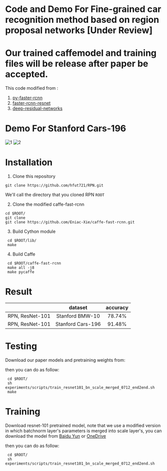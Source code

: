 # Code and Demo For Fine-grained car recognition method based on region proposal networks [Under Review]
# Our trained caffemodel and training files will be release after paper be accepted.


This code modified from :
1. [py-faster-rcnn](https://github.com/rbgirshick/py-faster-rcnn)  
2. [faster-rcnn-resnet](https://github.com/Eniac-Xie/faster-rcnn-resnet)
3. [deep-residual-networks](https://github.com/KaimingHe/deep-residual-networks)


# Demo For Stanford Cars-196
![1](https://github.com/hfut721/RPN/tree/master/demo/100630.jpg)
![2](https://github.com/hfut721/RPN/tree/master/demo/100631.jpg)

# Installation

1. Clone this repository
  ```Shell
  git clone https://github.com/hfut721/RPN.git
  ```
  We'll call the directory that you cloned RPN `ROOT`

2. Clone the modified caffe-fast-rcnn

  ```Shell
  cd $ROOT/
  git clone 
  git clone https://github.com/Eniac-Xie/caffe-fast-rcnn.git
  ```

3. Build Cython module

  ```Shell
   cd $ROOT/lib/
   make
  ```

4. Build Caffe

  ```Shell
   cd $ROOT/caffe-fast-rcnn
   make all -j8
   make pycaffe
  ```
# Result

|                 | dataset          | accuracy  | 
|-----------------|:----------------:|:---------:|
|RPN, ResNet-101  | Stanford BMW-10  |   78.74%  |        
|RPN, ResNet-101  | Stanford Cars-196|   91.48%  |    


# Testing
Download our paper models and pretraining weights from:



then you can do as follow:

  ```Shell
   cd $ROOT/
   sh experiments/scripts/train_resnet101_bn_scale_merged_0712_end2end.sh
   make
  ```


# Training
Download resnet-101 pretrained model, note that we use a modified version in which batchnorm layer's parameters is
merged into scale layer's, you can download the model from [Baidu Yun](http://pan.baidu.com/s/1qX7VFjA) or [OneDrive](https://1drv.ms/u/s!AgkRygoHQVTXigBCR-5cnmAkfGfy)

then you can do as follow:
  ```Shell
   cd $ROOT/
   sh experiments/scripts/train_resnet101_bn_scale_merged_0712_end2end.sh
  ```
